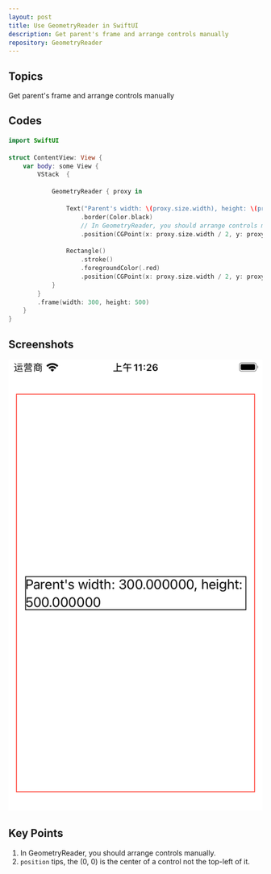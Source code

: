 ```yaml
---
layout: post
title: Use GeometryReader in SwiftUI
description: Get parent's frame and arrange controls manually
repository: GeometryReader
---
```


## Topics

Get parent's frame and arrange controls manually

## Codes

```swift
import SwiftUI

struct ContentView: View {
    var body: some View {
        VStack  {
        
            GeometryReader { proxy in
                
                Text("Parent's width: \(proxy.size.width), height: \(proxy.size.height)")
                    .border(Color.black)
                    // In GeometryReader, you should arrange controls manually
                    .position(CGPoint(x: proxy.size.width / 2, y: proxy.size.height / 2))
                
                Rectangle()
                    .stroke()
                    .foregroundColor(.red)
                    .position(CGPoint(x: proxy.size.width / 2, y: proxy.size.height / 2))
            }
        }
        .frame(width: 300, height: 500)
    }
}
```

## Screenshots

![GeometryReader](/assets/2021-04-26-geometryreader.png)

## Key Points

1. In GeometryReader, you should arrange controls manually.
1. `position` tips, the (0, 0) is the center of a control not the top-left of it.
